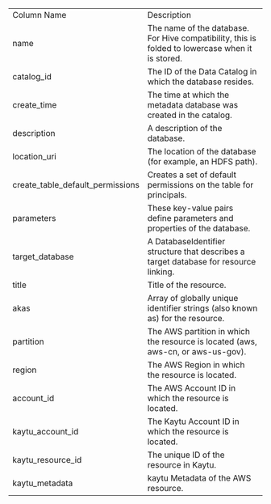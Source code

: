 <table>
	<tr><td>Column Name</td><td>Description</td></tr>
	<tr><td>name</td><td>The name of the database. For Hive compatibility, this is folded to lowercase when it is stored.</td></tr>
	<tr><td>catalog_id</td><td>The ID of the Data Catalog in which the database resides.</td></tr>
	<tr><td>create_time</td><td>The time at which the metadata database was created in the catalog.</td></tr>
	<tr><td>description</td><td>A description of the database.</td></tr>
	<tr><td>location_uri</td><td>The location of the database (for example, an HDFS path).</td></tr>
	<tr><td>create_table_default_permissions</td><td>Creates a set of default permissions on the table for principals.</td></tr>
	<tr><td>parameters</td><td>These key-value pairs define parameters and properties of the database.</td></tr>
	<tr><td>target_database</td><td>A DatabaseIdentifier structure that describes a target database for resource linking.</td></tr>
	<tr><td>title</td><td>Title of the resource.</td></tr>
	<tr><td>akas</td><td>Array of globally unique identifier strings (also known as) for the resource.</td></tr>
	<tr><td>partition</td><td>The AWS partition in which the resource is located (aws, aws-cn, or aws-us-gov).</td></tr>
	<tr><td>region</td><td>The AWS Region in which the resource is located.</td></tr>
	<tr><td>account_id</td><td>The AWS Account ID in which the resource is located.</td></tr>
	<tr><td>kaytu_account_id</td><td>The Kaytu Account ID in which the resource is located.</td></tr>
	<tr><td>kaytu_resource_id</td><td>The unique ID of the resource in Kaytu.</td></tr>
	<tr><td>kaytu_metadata</td><td>kaytu Metadata of the AWS resource.</td></tr>
</table>
